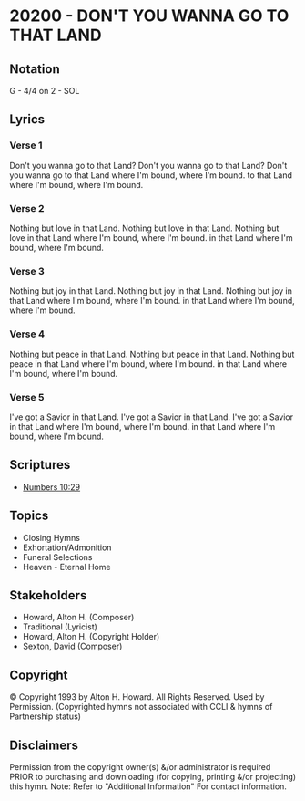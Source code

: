 # 20200 - DON'T YOU WANNA GO TO THAT LAND

## Notation

G - 4/4 on 2 - SOL

## Lyrics

### Verse 1

Don't you wanna go to that Land? Don't you wanna go to that Land? Don't you wanna go to that Land where I'm bound, where I'm bound. to that Land where I'm bound, where I'm bound.

### Verse 2

Nothing but love in that Land. Nothing but love in that Land. Nothing but love in that Land where I'm bound, where I'm bound. in that Land where I'm bound, where I'm bound.

### Verse 3

Nothing but joy in that Land. Nothing but joy in that Land. Nothing but joy in that Land where I'm bound, where I'm bound. in that Land where I'm bound, where I'm bound.

### Verse 4

Nothing but peace in that Land. Nothing but peace in that Land. Nothing but peace in that Land where I'm bound, where I'm bound. in that Land where I'm bound, where I'm bound.

### Verse 5

I've got a Savior in that Land. I've got a Savior in that Land. I've got a Savior in that Land where I'm bound, where I'm bound. in that Land where I'm bound, where I'm bound.


## Scriptures

- [Numbers 10:29](https://www.biblegateway.com/passage/?search=Numbers%2010%3A29)

## Topics

- Closing Hymns
- Exhortation/Admonition
- Funeral Selections
- Heaven - Eternal Home

## Stakeholders

- Howard, Alton H. (Composer)
- Traditional (Lyricist)
- Howard, Alton H. (Copyright Holder)
- Sexton, David (Composer)

## Copyright

© Copyright 1993 by Alton H. Howard. All Rights Reserved. Used by Permission.
(Copyrighted hymns not associated with CCLI & hymns of Partnership status)

## Disclaimers

Permission from the copyright owner(s) &/or administrator is required PRIOR to purchasing and downloading (for copying, printing &/or projecting) this hymn.
Note: Refer to "Additional Information" For contact information.

